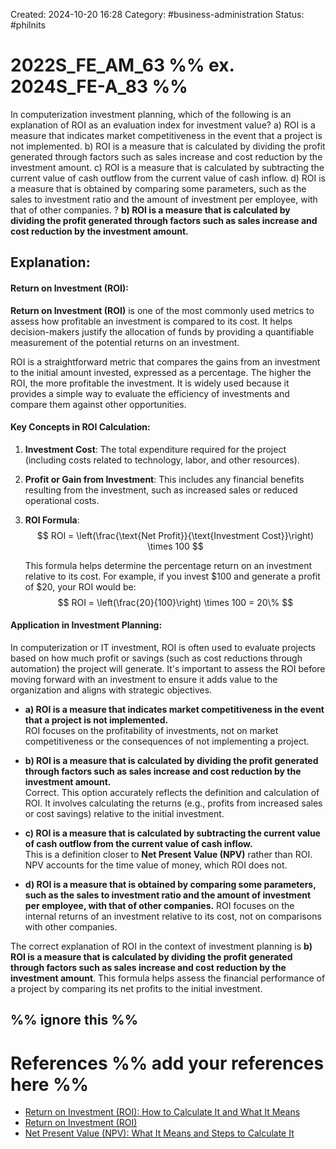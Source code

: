 Created: 2024-10-20 16:28
Category: #business-administration 
Status: #philnits



# 2022S_FE_AM_63 %% ex. 2024S_FE-A_83 %%

In computerization investment planning, which of the following is an explanation of ROI as an evaluation index for investment value?
a) ROI is a measure that indicates market competitiveness in the event that a project is not implemented.
b) ROI is a measure that is calculated by dividing the profit generated through factors such as sales increase and cost reduction by the investment amount.
c) ROI is a measure that is calculated by subtracting the current value of cash outflow from the current value of cash inflow.
d) ROI is a measure that is obtained by comparing some parameters, such as the sales to investment ratio and the amount of investment per employee, with that of other companies.
? 
**b) ROI is a measure that is calculated by dividing the profit generated through factors such as sales increase and cost reduction by the investment amount.**
## **Explanation:**

#### **Return on Investment (ROI):**

**Return on Investment (ROI)** is one of the most commonly used metrics to assess how profitable an investment is compared to its cost. It helps decision-makers justify the allocation of funds by providing a quantifiable measurement of the potential returns on an investment.

ROI is a straightforward metric that compares the gains from an investment to the initial amount invested, expressed as a percentage. The higher the ROI, the more profitable the investment. It is widely used because it provides a simple way to evaluate the efficiency of investments and compare them against other opportunities.

#### **Key Concepts in ROI Calculation:**

1. **Investment Cost**: The total expenditure required for the project (including costs related to technology, labor, and other resources).
2. **Profit or Gain from Investment**: This includes any financial benefits resulting from the investment, such as increased sales or reduced operational costs.
3. **ROI Formula**:
   $$
    ROI = \left(\frac{\text{Net Profit}}{\text{Investment Cost}}\right) \times 100 
    $$
   
   This formula helps determine the percentage return on an investment relative to its cost. For example, if you invest $100 and generate a profit of $20, your ROI would be: 
   $$
   ROI = \left(\frac{20}{100}\right) \times 100 = 20\%
   $$

#### **Application in Investment Planning:**

In computerization or IT investment, ROI is often used to evaluate projects based on how much profit or savings (such as cost reductions through automation) the project will generate. It's important to assess the ROI before moving forward with an investment to ensure it adds value to the organization and aligns with strategic objectives.

- **a) ROI is a measure that indicates market competitiveness in the event that a project is not implemented.**  
  ROI focuses on the profitability of investments, not on market competitiveness or the consequences of not implementing a project.

- **b) ROI is a measure that is calculated by dividing the profit generated through factors such as sales increase and cost reduction by the investment amount.**  
  Correct. This option accurately reflects the definition and calculation of ROI. It involves calculating the returns (e.g., profits from increased sales or cost savings) relative to the initial investment.

- **c) ROI is a measure that is calculated by subtracting the current value of cash outflow from the current value of cash inflow.**  
  This is a definition closer to **Net Present Value (NPV)** rather than ROI. NPV accounts for the time value of money, which ROI does not.

- **d) ROI is a measure that is obtained by comparing some parameters, such as the sales to investment ratio and the amount of investment per employee, with that of other companies.**  ROI focuses on the internal returns of an investment relative to its cost, not on comparisons with other companies.

The correct explanation of ROI in the context of investment planning is **b) ROI is a measure that is calculated by dividing the profit generated through factors such as sales increase and cost reduction by the investment amount**. This formula helps assess the financial performance of a project by comparing its net profits to the initial investment.


%% ignore this %%
---

# References %% add your references here %%
- [Return on Investment (ROI): How to Calculate It and What It Means](https://www.investopedia.com/terms/r/returnoninvestment.asp)
- [Return on Investment (ROI)](https://www.geeksforgeeks.org/return-on-investment-roi/)
- [Net Present Value (NPV): What It Means and Steps to Calculate It](https://www.investopedia.com/terms/n/npv.asp)